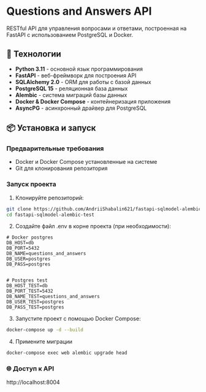 # Questions and Answers API

RESTful API для управления вопросами и ответами, построенная на FastAPI с использованием PostgreSQL и Docker.

## 🚀 Технологии

- **Python 3.11** - основной язык программирования
- **FastAPI** - веб-фреймворк для построения API
- **SQLAlchemy 2.0** - ORM для работы с базой данных
- **PostgreSQL 15** - реляционная база данных
- **Alembic** - система миграций базы данных
- **Docker & Docker Compose** - контейнеризация приложения
- **AsyncPG** - асинхронный драйвер для PostgreSQL

## 📦 Установка и запуск

### Предварительные требования

- Docker и Docker Compose установленные на системе
- Git для клонирования репозитория

### Запуск проекта

1. Клонируйте репозиторий:
```bash
git clone https://github.com/AndriiShabalin621/fastapi-sqlmodel-alembic-test.git
cd fastapi-sqlmodel-alembic-test
```

2. Создайте файл .env в корне проекта (при необходимости):
```
# Docker postgres
DB_HOST=db
DB_PORT=5432
DB_NAME=questions_and_answers
DB_USER=postgres
DB_PASS=postgres


# Postgres test
DB_HOST_TEST=db
DB_PORT_TEST=5432
DB_NAME_TEST=questions_and_answers
DB_USER_TEST=postgres
DB_PASS_TEST=postgres
```
3. Запустите проект с помощью Docker Compose:
```bash
docker-compose up -d --build
```
4. Примените миграции 
```bash
docker-compose exec web alembic upgrade head
```
### 🌐 Доступ к API
http://localhost:8004



